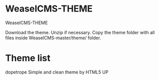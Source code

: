 # WeaselCMS-THEME
WeaselCMS-THEME

Download the theme.
Unzip if necessary.
Copy the theme folder with all files inside WeaselCMS-master/theme/ folder.


# Theme list
dopetrope
Simple and clean theme  by HTML5 UP



